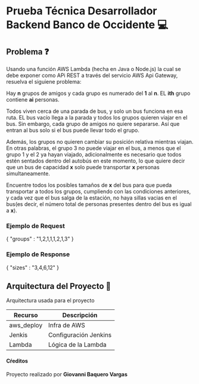 # Prueba Técnica Desarrollador Backend Banco de Occidente 💻

## Problema ❓
Usando una función AWS Lambda (hecha en Java o Node.js) la cual se debe exponer como APi REST a través del servicio AWS Api Gateway, resuelva el siguiene problema:

Hay **n** grupos de amigos y cada grupo es numerado del **1** al **n**. EL **ith** grupo contiene **ai** personas.

Todos viven cerca de una parada de bus, y solo un bus funciona en esa ruta. EL bus vacío llega a la parada y todos los grupos quieren viajar en el bus.
Sin embargo, cada grupo de amigos no quiere separarse. Así que entran al bus solo si el bus puede llevar todo el grupo.

Además, los grupos no quieren cambiar su posición relativa mientras viajan. En otras palabras, el grupo 3 no puede viajar en el bus, a menos que el grupo 1 y el 2 ya hayan viajado, adicionalmente es necesario que todos estén sentados dentro del autobús en este momento, lo que quiere decir que un bus de capacidad **x** solo puede transportar **x** personas simultaneamente. 

Encuentre todos los posibles tamaños de **x** del bus para que pueda transportar a todos los grupos, cumpliendo con las condiciones anteriores, y cada vez que el bus salga de la estación, no haya sillas vacias en el bus(es decir, el número total de personas presentes dentro del bus es igual a **x**).

### Ejemplo de Request
{
    "groups" : "1,2,1,1,1,2,1,3"
}

### Ejemplo de Response
{
    "sizes" : "3,4,6,12"
}

## Arquitectura del Proyecto 👷
Arquitectura usada para el proyecto

| Recurso        | Descripción          | 
| -------------- | -------------------- | 
| aws_deploy     | Infra de AWS         | 
| Jenkis         | Configuración Jenkins| 
| Lambda         | Lógica de la Lambda  | 

#### Cŕeditos
Proyecto realizado por **Giovanni Baquero Vargas**